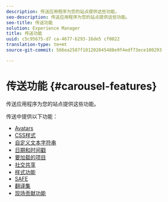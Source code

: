 ```yaml
---
description: 传送应用程序为您的站点提供这些功能。
seo-description: 传送应用程序为您的站点提供这些功能。
seo-title: 传送功能
solution: Experience Manager
title: 传送功能
uuid: c5c95675-d7 ca-4677-b293-16de5 cf0022
translation-type: tm+mt
source-git-commit: 566ea2587f101202045488e9f4edf73ece100293

---
```



# 传送功能 {#carousel-features}

传送应用程序为您的站点提供这些功能。

传送中提供以下功能：

* [Avatars](/help/using/c-features-livefyre/c-styling-features/c-avatars.md#c_avatars)
* [CSS样式](/help/using/c-features-livefyre/c-styling-features/c-css-styling-branding.md#c_css_styling_branding)
* [自定义文本字符串](/help/using/c-features-livefyre/c-custom-text-strings.md#c_custom_text_strings)
* [日期和时间戳](/help/using/c-features-livefyre/c-styling-features/c-date-and-timestamp.md#c_date_and_timestamp)
* [要加载的项目](/help/using/c-features-livefyre/c-content-behavior-features/c-content-behavior-features.md#section_q5w_mzl_d1b)
* [社交共享](/help/using/c-features-livefyre/c-social-sharing/c-social-sharing.md#c_social_sharing)
* [样式功能](/help/using/c-features-livefyre/c-styling-features/c-styling-features.md#c_styling_features)
* [SAFE](/help/using/c-features-livefyre/c-about-moderation/c-moderation.md#c_moderation)
* [翻译集](/help/using/c-settings-other/c-translation-sets/c-translation-sets.md#c_translation_sets)
* [现场贡献功能](/help/using/c-features-livefyre/c-on-site-contribution-features.md#section_vzs_t2s_d1b)

